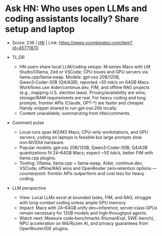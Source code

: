 # Ask HN: Who uses open LLMs and coding assistants locally? Share setup and laptop

- Score: 236 | [HN](https://news.ycombinator.com/item?id=45771870) | Link: https://news.ycombinator.com/item?id=45771870

- TL;DR
    - HN users share local LLM/coding setups: M‑series Macs with LM Studio/Ollama, Zed or VSCode; CPU boxes and GPU servers via llama.cpp/llama‑swap. Models: gpt‑oss 20B/120B, Qwen3‑Coder‑30B (Q4/A3B); reported ~50 tok/s on 64GB Macs. Workflows use Aider/continue.dev, FIM, and offline RAG projects (e.g., mapping U.S. election laws). Privacy/availability are wins; storage/RAM requirements are real. For heavy coding and long prompts, frontier APIs (Claude, GPT‑*) are faster and cheaper. Handy snippet shared to run gpt‑oss:20b locally.
    - Content unavailable; summarizing from title/comments.

- Comment pulse
    - Local runs span M2/M3 Macs, CPU-only workstations, and GPU servers; coding on laptops is feasible but large prompts slow non‑NVIDIA hardware.
    - Popular models: gpt‑oss 20B/120B, Qwen3‑Coder‑30B; Q4/A3B quantizations fit 24–64GB Macs; expect ~50 tok/s, better FIM with llama.cpp plugins.
    - Tooling: Ollama, llama.cpp + llama‑swap, Aider, continue.dev, VSCode; offline/RAG wins and OpenRouter zero‑retention options — counterpoint: frontier APIs outperform and cost less for heavy coding.

- LLM perspective
    - View: Local LLMs excel at bounded tasks, FIM, and RAG; struggle with long-context coding unless ample GPU memory.
    - Impact: Macs with 24–64GB unify dev+inference; server‑class GPUs remain necessary for 120B models and high‑throughput agents.
    - Watch next: Measure code‑benchmarks (HumanEval, SWE-bench), NPU acceleration on M4/Ryzen AI, and privacy guarantees from OpenRouter/IDE plugins.
